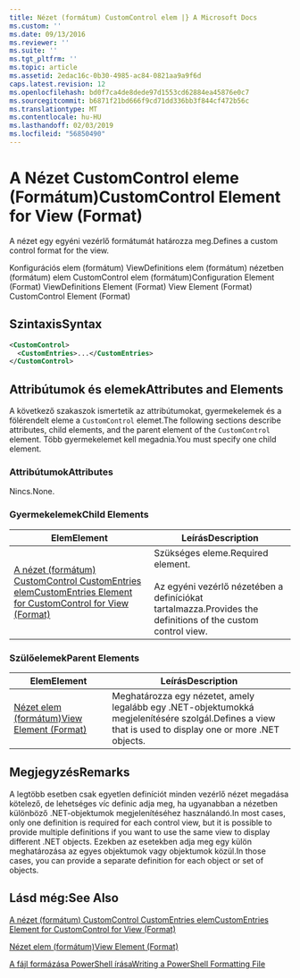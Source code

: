 ```yaml
---
title: Nézet (formátum) CustomControl elem |} A Microsoft Docs
ms.custom: ''
ms.date: 09/13/2016
ms.reviewer: ''
ms.suite: ''
ms.tgt_pltfrm: ''
ms.topic: article
ms.assetid: 2edac16c-0b30-4985-ac84-0821aa9a9f6d
caps.latest.revision: 12
ms.openlocfilehash: bd0f7ca4de8dede97d1553cd62884ea45876e0c7
ms.sourcegitcommit: b6871f21bd666f9cd71dd336bb3f844cf472b56c
ms.translationtype: MT
ms.contentlocale: hu-HU
ms.lasthandoff: 02/03/2019
ms.locfileid: "56850490"
---
```

# <a name="customcontrol-element-for-view-format"></a><span data-ttu-id="6fa42-102">A Nézet CustomControl eleme (Formátum)</span><span class="sxs-lookup"><span data-stu-id="6fa42-102">CustomControl Element for View (Format)</span></span>

<span data-ttu-id="6fa42-103">A nézet egy egyéni vezérlő formátumát határozza meg.</span><span class="sxs-lookup"><span data-stu-id="6fa42-103">Defines a custom control format for the view.</span></span>

<span data-ttu-id="6fa42-104">Konfigurációs elem (formátum) ViewDefinitions elem (formátum) nézetben (formátum) elem CustomControl elem (formátum)</span><span class="sxs-lookup"><span data-stu-id="6fa42-104">Configuration Element (Format) ViewDefinitions Element (Format) View Element (Format) CustomControl Element (Format)</span></span>

## <a name="syntax"></a><span data-ttu-id="6fa42-105">Szintaxis</span><span class="sxs-lookup"><span data-stu-id="6fa42-105">Syntax</span></span>

```xml
<CustomControl>
  <CustomEntries>...</CustomEntries>
</CustomControl>
```

## <a name="attributes-and-elements"></a><span data-ttu-id="6fa42-106">Attribútumok és elemek</span><span class="sxs-lookup"><span data-stu-id="6fa42-106">Attributes and Elements</span></span>

<span data-ttu-id="6fa42-107">A következő szakaszok ismertetik az attribútumokat, gyermekelemek és a fölérendelt eleme a `CustomControl` elemet.</span><span class="sxs-lookup"><span data-stu-id="6fa42-107">The following sections describe attributes, child elements, and the parent element of the `CustomControl` element.</span></span> <span data-ttu-id="6fa42-108">Több gyermekelemet kell megadnia.</span><span class="sxs-lookup"><span data-stu-id="6fa42-108">You must specify one child element.</span></span>

### <a name="attributes"></a><span data-ttu-id="6fa42-109">Attribútumok</span><span class="sxs-lookup"><span data-stu-id="6fa42-109">Attributes</span></span>

<span data-ttu-id="6fa42-110">Nincs.</span><span class="sxs-lookup"><span data-stu-id="6fa42-110">None.</span></span>

### <a name="child-elements"></a><span data-ttu-id="6fa42-111">Gyermekelemek</span><span class="sxs-lookup"><span data-stu-id="6fa42-111">Child Elements</span></span>

|<span data-ttu-id="6fa42-112">Elem</span><span class="sxs-lookup"><span data-stu-id="6fa42-112">Element</span></span>|<span data-ttu-id="6fa42-113">Leírás</span><span class="sxs-lookup"><span data-stu-id="6fa42-113">Description</span></span>|
|-------------|-----------------|
|[<span data-ttu-id="6fa42-114">A nézet (formátum) CustomControl CustomEntries elem</span><span class="sxs-lookup"><span data-stu-id="6fa42-114">CustomEntries Element for CustomControl for View (Format)</span></span>](./customentries-element-for-customcontrol-for-view-format.md)|<span data-ttu-id="6fa42-115">Szükséges eleme.</span><span class="sxs-lookup"><span data-stu-id="6fa42-115">Required element.</span></span><br /><br /> <span data-ttu-id="6fa42-116">Az egyéni vezérlő nézetében a definíciókat tartalmazza.</span><span class="sxs-lookup"><span data-stu-id="6fa42-116">Provides the definitions of the custom control view.</span></span>|

### <a name="parent-elements"></a><span data-ttu-id="6fa42-117">Szülőelemek</span><span class="sxs-lookup"><span data-stu-id="6fa42-117">Parent Elements</span></span>

|<span data-ttu-id="6fa42-118">Elem</span><span class="sxs-lookup"><span data-stu-id="6fa42-118">Element</span></span>|<span data-ttu-id="6fa42-119">Leírás</span><span class="sxs-lookup"><span data-stu-id="6fa42-119">Description</span></span>|
|-------------|-----------------|
|[<span data-ttu-id="6fa42-120">Nézet elem (formátum)</span><span class="sxs-lookup"><span data-stu-id="6fa42-120">View Element (Format)</span></span>](./view-element-format.md)|<span data-ttu-id="6fa42-121">Meghatározza egy nézetet, amely legalább egy .NET-objektumokká megjelenítésére szolgál.</span><span class="sxs-lookup"><span data-stu-id="6fa42-121">Defines a view that is used to display one or more .NET objects.</span></span>|

## <a name="remarks"></a><span data-ttu-id="6fa42-122">Megjegyzés</span><span class="sxs-lookup"><span data-stu-id="6fa42-122">Remarks</span></span>

<span data-ttu-id="6fa42-123">A legtöbb esetben csak egyetlen definíciót minden vezérlő nézet megadása kötelező, de lehetséges víc definic adja meg, ha ugyanabban a nézetben különböző .NET-objektumok megjelenítéséhez használandó.</span><span class="sxs-lookup"><span data-stu-id="6fa42-123">In most cases, only one definition is required for each control view, but it is possible to provide multiple definitions if you want to use the same view to display different .NET objects.</span></span> <span data-ttu-id="6fa42-124">Ezekben az esetekben adja meg egy külön meghatározása az egyes objektumok vagy objektumok közül.</span><span class="sxs-lookup"><span data-stu-id="6fa42-124">In those cases, you can provide a separate definition for each object or set of objects.</span></span>

## <a name="see-also"></a><span data-ttu-id="6fa42-125">Lásd még:</span><span class="sxs-lookup"><span data-stu-id="6fa42-125">See Also</span></span>

[<span data-ttu-id="6fa42-126">A nézet (formátum) CustomControl CustomEntries elem</span><span class="sxs-lookup"><span data-stu-id="6fa42-126">CustomEntries Element for CustomControl for View (Format)</span></span>](./customentries-element-for-customcontrol-for-view-format.md)

[<span data-ttu-id="6fa42-127">Nézet elem (formátum)</span><span class="sxs-lookup"><span data-stu-id="6fa42-127">View Element (Format)</span></span>](./view-element-format.md)

[<span data-ttu-id="6fa42-128">A fájl formázása PowerShell írása</span><span class="sxs-lookup"><span data-stu-id="6fa42-128">Writing a PowerShell Formatting File</span></span>](./writing-a-powershell-formatting-file.md)
